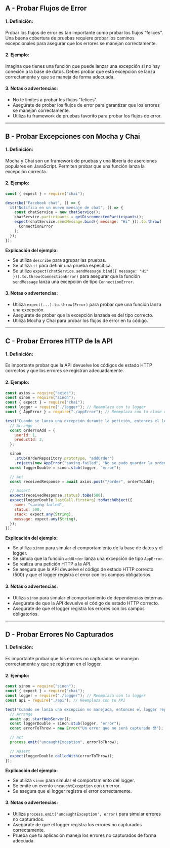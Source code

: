 ## A - Probar Flujos de Error

#### 1. **Definición:**

Probar los flujos de error es tan importante como probar los flujos "felices". Una buena cobertura de pruebas requiere probar los caminos excepcionales para asegurar que los errores se manejan correctamente.

#### 2. **Ejemplo:**

Imagina que tienes una función que puede lanzar una excepción si no hay conexión a la base de datos. Debes probar que esta excepción se lanza correctamente y que se maneja de forma adecuada.

#### 3. **Notas o advertencias:**

- No te limites a probar los flujos "felices".
- Asegúrate de probar los flujos de error para garantizar que los errores se manejan correctamente.
- Utiliza tu framework de pruebas favorito para probar los flujos de error.

---

## B - Probar Excepciones con Mocha y Chai

#### 1. **Definición:**

Mocha y Chai son un framework de pruebas y una librería de aserciones populares en JavaScript. Permiten probar que una función lanza la excepción correcta.

#### 2. **Ejemplo:**

```javascript
const { expect } = require("chai");

describe("Facebook chat", () => {
  it("Notifica en un nuevo mensaje de chat", () => {
    const chatService = new chatService();
    chatService.participants = getDisconnectedParticipants();
    expect(chatService.sendMessage.bind({ message: "Hi" })).to.throw(
      ConnectionError
    );
  });
});
```

**Explicación del ejemplo:**

- Se utiliza `describe` para agrupar las pruebas.
- Se utiliza `it` para definir una prueba específica.
- Se utiliza `expect(chatService.sendMessage.bind({ message: "Hi" })).to.throw(ConnectionError)` para asegurar que la función `sendMessage` lanza una excepción de tipo `ConnectionError`.

#### 3. **Notas o advertencias:**

- Utiliza `expect(...).to.throw(Error)` para probar que una función lanza una excepción.
- Asegúrate de probar que la excepción lanzada es del tipo correcto.
- Utiliza Mocha y Chai para probar los flujos de error en tu código.

---

## C - Probar Errores HTTP de la API

#### 1. **Definición:**

Es importante probar que la API devuelve los códigos de estado HTTP correctos y que los errores se registran adecuadamente.

#### 2. **Ejemplo:**

```javascript
const axios = require("axios");
const sinon = require("sinon");
const { expect } = require("chai");
const logger = require("./logger"); // Reemplaza con tu logger
const { AppError } = require("./appError"); // Reemplaza con tu clase de error

test("Cuando se lanza una excepción durante la petición, entonces el logger reporta los campos obligatorios", async () => {
  // Arrange
  const orderToAdd = {
    userId: 1,
    productId: 2,
  };

  sinon
    .stub(OrderRepository.prototype, "addOrder")
    .rejects(new AppError("saving-failed", "No se pudo guardar la orden", 500));
  const loggerDouble = sinon.stub(logger, "error");

  // Act
  const receivedResponse = await axios.post("/order", orderToAdd);

  // Assert
  expect(receivedResponse.status).toBe(500);
  expect(loggerDouble.lastCall.firstArg).toMatchObject({
    name: "saving-failed",
    status: 500,
    stack: expect.any(String),
    message: expect.any(String),
  });
});
```

**Explicación del ejemplo:**

- Se utiliza `sinon` para simular el comportamiento de la base de datos y el logger.
- Se simula que la función `addOrder` lanza una excepción de tipo `AppError`.
- Se realiza una petición HTTP a la API.
- Se asegura que la API devuelve el código de estado HTTP correcto (500) y que el logger registra el error con los campos obligatorios.

#### 3. **Notas o advertencias:**

- Utiliza `sinon` para simular el comportamiento de dependencias externas.
- Asegúrate de que la API devuelve el código de estado HTTP correcto.
- Asegúrate de que el logger registra los errores con los campos obligatorios.

---

## D - Probar Errores No Capturados

#### 1. **Definición:**

Es importante probar que los errores no capturados se manejan correctamente y que se registran en el logger.

#### 2. **Ejemplo:**

```javascript
const sinon = require("sinon");
const { expect } = require("chai");
const logger = require("./logger"); // Reemplaza con tu logger
const api = require("./api"); // Reemplaza con tu API

test("Cuando se lanza una excepción no manejada, entonces el logger reporta correctamente", async () => {
  // Arrange
  await api.startWebServer();
  const loggerDouble = sinon.stub(logger, "error");
  const errorToThrow = new Error("Un error que no será capturado 😳");

  // Act
  process.emit("uncaughtException", errorToThrow);

  // Assert
  expect(loggerDouble.calledWith(errorToThrow));
});
```

**Explicación del ejemplo:**

- Se utiliza `sinon` para simular el comportamiento del logger.
- Se emite un evento `uncaughtException` con un error.
- Se asegura que el logger registra el error correctamente.

#### 3. **Notas o advertencias:**

- Utiliza `process.emit('uncaughtException', error)` para simular errores no capturados.
- Asegúrate de que el logger registra los errores no capturados correctamente.
- Prueba que tu aplicación maneja los errores no capturados de forma adecuada.

